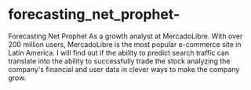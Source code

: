 # forecasting_net_prophet-
Forecasting Net Prophet
As a growth analyst at MercadoLibre. With over 200 million users, MercadoLibre is the most popular e-commerce site in Latin America. I will find out if the ability to predict search traffic can translate into the ability to successfully trade the stock analyzing the company's financial and user data in clever ways to make the company grow.

